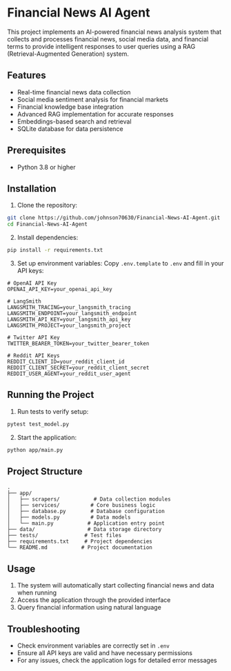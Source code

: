 # Financial News AI Agent

This project implements an AI-powered financial news analysis system that collects and processes financial news, social media data, and financial terms to provide intelligent responses to user queries using a RAG (Retrieval-Augmented Generation) system.

## Features
- Real-time financial news data collection
- Social media sentiment analysis for financial markets
- Financial knowledge base integration
- Advanced RAG implementation for accurate responses
- Embeddings-based search and retrieval
- SQLite database for data persistence

## Prerequisites
- Python 3.8 or higher

## Installation

1. Clone the repository:
```bash
git clone https://github.com/johnson70630/Financial-News-AI-Agent.git
cd Financial-News-AI-Agent
```

2. Install dependencies:
```bash
pip install -r requirements.txt
```

3. Set up environment variables:
Copy `.env.template` to `.env` and fill in your API keys:
```
# OpenAI API Key
OPENAI_API_KEY=your_openai_api_key

# LangSmith
LANGSMITH_TRACING=your_langsmith_tracing
LANGSMITH_ENDPOINT=your_langsmith_endpoint
LANGSMITH_API_KEY=your_langsmith_api_key
LANGSMITH_PROJECT=your_langsmith_project

# Twitter API Key 
TWITTER_BEARER_TOKEN=your_twitter_bearer_token

# Reddit API Keys 
REDDIT_CLIENT_ID=your_reddit_client_id
REDDIT_CLIENT_SECRET=your_reddit_client_secret
REDDIT_USER_AGENT=your_reddit_user_agent
```

## Running the Project

1. Run tests to verify setup:
```bash
pytest test_model.py
```

2. Start the application:
```bash
python app/main.py
```

## Project Structure
```
.
├── app/
│   ├── scrapers/           # Data collection modules
│   ├── services/          # Core business logic
│   ├── database.py        # Database configuration
│   ├── models.py          # Data models
│   └── main.py           # Application entry point
├── data/                 # Data storage directory
├── tests/               # Test files
├── requirements.txt     # Project dependencies
└── README.md           # Project documentation
```

## Usage
1. The system will automatically start collecting financial news and data when running
2. Access the application through the provided interface
3. Query financial information using natural language

## Troubleshooting
- Check environment variables are correctly set in `.env`
- Ensure all API keys are valid and have necessary permissions
- For any issues, check the application logs for detailed error messages
